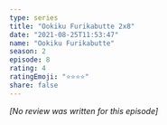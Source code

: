 ```yaml
---
type: series
title: "Ookiku Furikabutte 2x8"
date: "2021-08-25T11:53:47"
name: "Ookiku Furikabutte"
season: 2
episode: 8
rating: 4
ratingEmoji: "⭐️⭐️⭐️⭐️"
share: false
---
```


_[No review was written for this episode]_
